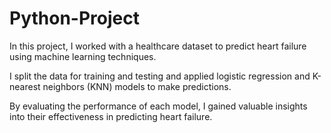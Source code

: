 # Python-Project

In this project, I worked with a healthcare dataset to predict heart failure using machine learning techniques. 

I split the data for training and testing and applied logistic regression and K-nearest neighbors (KNN) models to make predictions. 

By evaluating the performance of each model, I gained valuable insights into their effectiveness in predicting heart failure.
